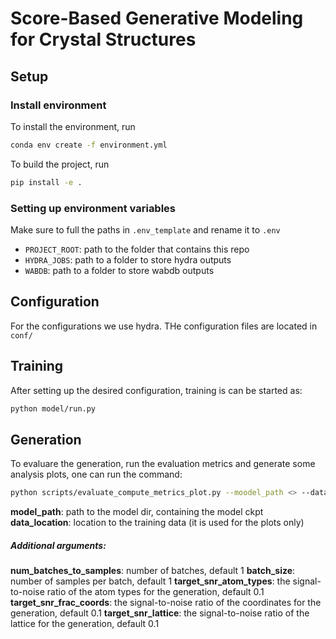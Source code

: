 # 	Score-Based Generative Modeling for Crystal Structures

## Setup 

### Install environment
To install the environment, run
```bash
conda env create -f environment.yml
```

To build the project, run
```bash
pip install -e .
```


### Setting up environment variables
Make sure to full the paths in `.env_template` and rename it to `.env`

- `PROJECT_ROOT`: path to the folder that contains this repo
- `HYDRA_JOBS`: path to a folder to store hydra outputs
- `WABDB`: path to a folder to store wabdb outputs


## Configuration
For the configurations we use hydra.
THe configuration files are located in `conf/`

## Training
After setting up the desired configuration, training is can be started as:
```bash
python model/run.py
```


## Generation
To evaluare the generation, run the evaluation metrics and generate some analysis plots, one can run the command:
```bash
python scripts/evaluate_compute_metrics_plot.py --moodel_path <> --data_location <> 
```
**model_path**: path to the model dir, containing the model ckpt
**data_location**: location to the training data (it is used for the plots only)

##### Additional arguments:
**num_batches_to_samples**: number of batches, default 1
**batch_size**: number of samples per batch, default 1
**target_snr_atom_types**: the signal-to-noise ratio of the atom types for the generation, default 0.1
**target_snr_frac_coords**: the signal-to-noise ratio of the coordinates for the generation, default 0.1
**target_snr_lattice**: the signal-to-noise ratio of the lattice for the generation, default 0.1


